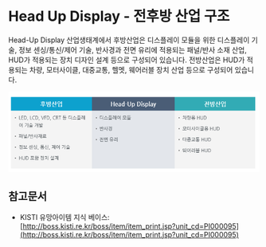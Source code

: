 # Head Up Display - 전후방 산업 구조

Head-Up Display 산업생태계에서 후방산업은 디스플레이 모듈을 위한 디스플레이 기술, 정보 센싱/통신/제어 기술, 반사경과 전면 유리에 적용되는 패널/반사 소재 산업, HUD가 적용되는 장치 디자인 설계 등으로 구성되어 있습니다.
전방산업은 HUD가 적용되는 차량, 모터사이클, 대중교통, 헬멧, 웨어러블 장치 산업 등으로 구성되어 있습니다.


![](./images/HeadUpDisplay_Q13_2_1.PNG)


## 참고문서
- KISTI 유망아이템 지식 베이스: [http://boss.kisti.re.kr/boss/item/item_print.jsp?unit_cd=PI000095](http://boss.kisti.re.kr/boss/item/item_print.jsp?unit_cd=PI000095)
